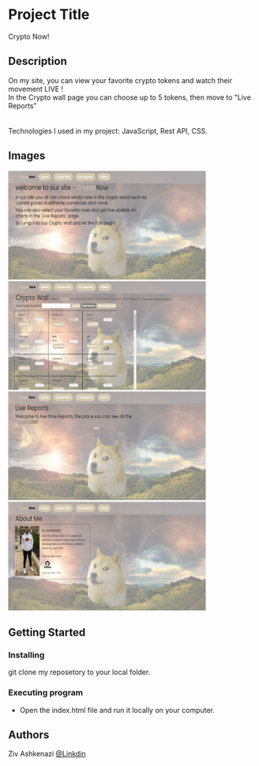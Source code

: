 # Project Title

Crypto Now!

## Description

On my site, you can view your favorite crypto tokens and watch their movement LIVE ! <br>
In the Crypto wall page you can choose up to 5 tokens, then move to "Live Reports" <br>
<br><br>
Technologies I used in my project: JavaScript, Rest API, CSS.

## Images

<img src="./photos/crypto_1.png" width="400" height="220"> <img src="./photos/crypto_2.png" width="400" height="220"> <img src="./photos/crypto_3.png" width="400" height="220"> <img src="./photos/crypto_4.png" width="400" height="220">


## Getting Started

### Installing

git clone my reposetory to your local folder.

### Executing program

* Open the index.html file and run it locally on your computer.

## Authors

Ziv Ashkenazi 
[@Linkdin](https://www.linkedin.com/in/ziv-ashkenazi/)
